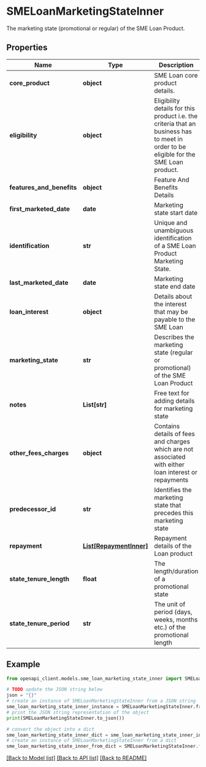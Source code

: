 # SMELoanMarketingStateInner

The marketing state (promotional or regular) of the SME Loan Product.

## Properties

Name | Type | Description | Notes
------------ | ------------- | ------------- | -------------
**core_product** | **object** | SME Loan core product details. | 
**eligibility** | **object** | Eligibility details for this product i.e. the criteria that an business has to meet in order to be eligible for the SME Loan product. | 
**features_and_benefits** | **object** | Feature And Benefits Details | 
**first_marketed_date** | **date** | Marketing state start date | [optional] 
**identification** | **str** | Unique and unambiguous identification of a  SME Loan Product Marketing State. | 
**last_marketed_date** | **date** | Marketing state end date | [optional] 
**loan_interest** | **object** | Details about the interest that may be payable to the SME Loan | 
**marketing_state** | **str** | Describes the marketing state (regular or promotional) of the SME Loan Product | 
**notes** | **List[str]** | Free text for adding details for marketing state | [optional] 
**other_fees_charges** | **object** | Contains details of fees and charges which are not associated with either loan interest or repayments | [optional] 
**predecessor_id** | **str** | Identifies the marketing state that precedes this marketing state | [optional] 
**repayment** | [**List[RepaymentInner]**](RepaymentInner.md) | Repayment details of the Loan product | 
**state_tenure_length** | **float** | The length/duration of a promotional state | [optional] 
**state_tenure_period** | **str** | The unit of period (days, weeks, months etc.) of the promotional length | [optional] 

## Example

```python
from openapi_client.models.sme_loan_marketing_state_inner import SMELoanMarketingStateInner

# TODO update the JSON string below
json = "{}"
# create an instance of SMELoanMarketingStateInner from a JSON string
sme_loan_marketing_state_inner_instance = SMELoanMarketingStateInner.from_json(json)
# print the JSON string representation of the object
print(SMELoanMarketingStateInner.to_json())

# convert the object into a dict
sme_loan_marketing_state_inner_dict = sme_loan_marketing_state_inner_instance.to_dict()
# create an instance of SMELoanMarketingStateInner from a dict
sme_loan_marketing_state_inner_from_dict = SMELoanMarketingStateInner.from_dict(sme_loan_marketing_state_inner_dict)
```
[[Back to Model list]](../README.md#documentation-for-models) [[Back to API list]](../README.md#documentation-for-api-endpoints) [[Back to README]](../README.md)


